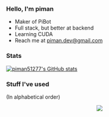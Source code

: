 ### Hello, I'm piman

- Maker of PiBot
- Full stack, but better at backend
- Learning CUDA
- Reach me at piman.dev@gmail.com

### Stats
[![piman51277's GitHub stats](https://github-readme-stats-one-bice.vercel.app/api/top-langs/?username=piman51277&langs_count=10&layout=compact&role=OWNER,ORGANIZATION_MEMBER&exclude_repo=pros-examples)](https://github.com/anuraghazra/github-readme-stats)

### Stuff I've used
(In alphabetical order)
<p align="center">
  <a href="https://skillicons.dev">
    <img src="https://skillicons.dev/icons?i=arduino,bash,cpp,cloudflare,css,docker,electron,express,figma,firebase,git,github,heroku,html,js,jest,jquery,latex,linux,md,mongodb,nextjs,nodejs,postman,prisma,py,react,regex,replit,sass,sqlite,stackoverflow,svelte,svg,tailwind,ts,vscode,webpack&theme=dark" />
  </a>
</p>

